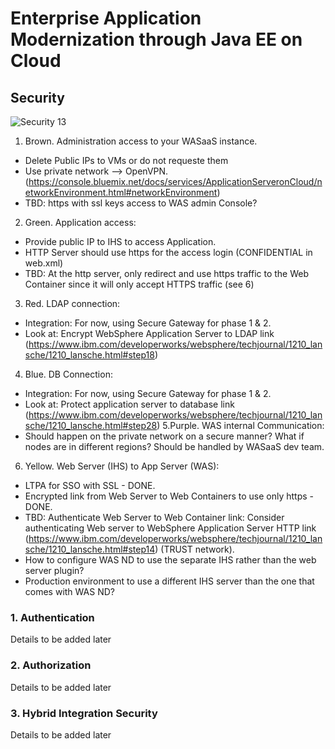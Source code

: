 # Enterprise Application Modernization through Java EE on Cloud

## Security

![Security 13](https://github.com/ibm-cloud-architecture/refarch-jee/raw/master/static/imgs/Security/Security13.png)

1. Brown. Administration access to your WASaaS instance.
  * Delete Public IPs to VMs or do not requeste them
  * Use private network --> OpenVPN. (https://console.bluemix.net/docs/services/ApplicationServeronCloud/networkEnvironment.html#networkEnvironment)
  * TBD: https with ssl keys access to WAS admin Console?
2. Green. Application access:
  * Provide public IP to IHS to access Application.
  * HTTP Server should use https for the access login (CONFIDENTIAL in web.xml)
  * TBD: At the http server, only redirect and use https traffic to the Web Container since it will only accept HTTPS traffic (see 6)
3. Red. LDAP connection:
  * Integration: For now, using Secure Gateway for phase 1 & 2.
  * Look at: Encrypt WebSphere Application Server to LDAP link (https://www.ibm.com/developerworks/websphere/techjournal/1210_lansche/1210_lansche.html#step18)
4. Blue. DB Connection:
  * Integration: For now, using Secure Gateway for phase 1 & 2.
  * Look at: Protect application server to database link (https://www.ibm.com/developerworks/websphere/techjournal/1210_lansche/1210_lansche.html#step28)
5.Purple. WAS internal Communication:
  * Should happen on the private network on a secure manner? What if nodes are in different regions? Should be handled by WASaaS dev team.
6. Yellow. Web Server (IHS) to App Server (WAS):
  * LTPA for SSO with SSL - DONE.
  * Encrypted link from Web Server to Web Containers to use only https - DONE.
  * TBD: Authenticate Web Server to Web Container link: Consider authenticating Web server to WebSphere Application Server HTTP link (https://www.ibm.com/developerworks/websphere/techjournal/1210_lansche/1210_lansche.html#step14) (TRUST network).
  * How to configure WAS ND to use the separate IHS rather than the web server plugin?
  * Production environment to use a different IHS server than the one that comes with WAS ND?

### 1. Authentication

Details to be added later

### 2. Authorization

Details to be added later

### 3. Hybrid Integration Security

Details to be added later
